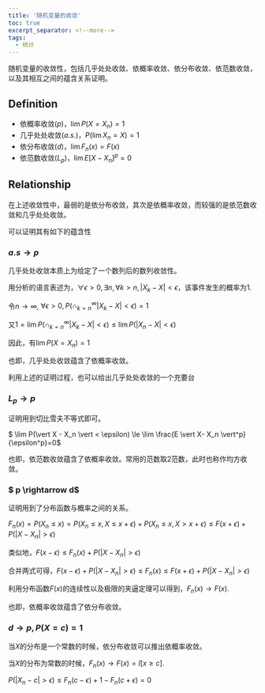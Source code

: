 ```yaml
---
title: '随机变量的收敛'
toc: true
excerpt_separator: <!--more-->
tags:
  - 统计
---
```




随机变量的收敛性，包括几乎处处收敛、依概率收敛、依分布收敛、依范数收敛，以及其相互之间的蕴含关系证明。

<!--more-->



## Definition

* 依概率收敛($p$)，$\lim P(X = X_n) = 1$ 
* 几乎处处收敛($a.s.$)，$P(\lim X_n = X ) = 1$
* 依分布收敛($d$)，$\lim F_n(x) = F(x)$
* 依范数收敛($L_p$)，$\lim E[X-X_n]^p = 0$



## Relationship

在上述收敛性中，最弱的是依分布收敛，其次是依概率收敛，而较强的是依范数收敛和几乎处处收敛。

可以证明其有如下的蕴含性

### $a.s \rightarrow p$

几乎处处收敛本质上为给定了一个数列后的数列收敛性。

用分析的语言表述为，$\forall \epsilon>0, \exists n, \forall k >n, \vert X_k- X \vert < \epsilon$，该事件发生的概率为1.

令$n \rightarrow \infty$, $\forall \epsilon > 0, P(\cap_{k=n}^{\infty} \vert X_k -X \vert < \epsilon) = 1$

又$1 = \lim P(\cap_{k=n}^{\infty} \vert X_k -X \vert < \epsilon) \le \lim P(\vert X_n - X \vert < \epsilon)$

因此，有$\lim P(X = X_n) = 1$ 

也即，几乎处处收敛蕴含了依概率收敛。



利用上述的证明过程，也可以给出几乎处处收敛的一个充要台

### $L_p \rightarrow p$

证明用到切比雪夫不等式即可。

$ \lim P(\vert X - X_n \vert < \epsilon) \le \lim \frac{E \vert X- X_n \vert^p}{\epsilon^p}=0$

也即，依范数收敛蕴含了依概率收敛。常用的范数取2范数，此时也称作均方收敛。

### $ p \rightarrow d$

证明用到了分布函数与概率之间的关系。

$F_n(x) = P(X_n \le x) = P(X_n \le x, X \le x+\epsilon)+P(X_n \le x, X > x+\epsilon) \le F(x+\epsilon) + P(\vert X - X_n \vert > \epsilon)$

类似地，$F(x - \epsilon) \le F_n(x) + P(\vert X -X_n \vert > \epsilon)$

合并两式可得，$F(x-\epsilon) + P(\vert X - X_n \vert > \epsilon) \le F_n(x) \le F(x+\epsilon) +P(\vert X - X_n \vert > \epsilon)$

利用分布函数$F(x)$的连续性以及极限的夹逼定理可以得到，$F_n(x) \rightarrow F(x)$.

也即，依概率收敛蕴含了依分布收敛。



###  $d \rightarrow p, P(X = c)=1$

当$X$的分布是一个常数的时候，依分布收敛可以推出依概率收敛。

当$X$的分布为常数的时候，$F_n(x) \rightarrow F(x) =  I[x \ge c]$.  

$P(\vert X_n -c\vert > \epsilon ) \le F_n(c- \epsilon) + 1 - F_n(c + \epsilon) = 0$





